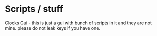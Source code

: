 # Scripts / stuff
Clocks Gui - this is just a gui with bunch of scripts in it and they are not mine. please do not leak keys if you have one.

